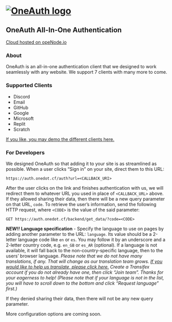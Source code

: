 # [![OneAuth logo](https://auth.onedot.cf/logo.svg)](https://auth.onedot.cf/)

## OneAuth All-In-One Authentication

[Cloud hosted on opeNode.io](https://www.openode.io/)

### About

OneAuth is an all-in-one authentication client that we designed to work seamlessly with any website. We support 7 clients with many more to come.

### Supported Clients

-   Discord
-   Email
-   GitHub
-   Google
-   Microsoft
-   Replit
-   Scratch

[If you like, you may demo the different clients here.](https://auth.onedot.cf/auth?url=https%3A%2F%2Fauth.onedot.cf%2Fbackend%2Fget_data)

### For Developers

We designed OneAuth so that adding it to your site is as streamlined as possible. When a user clicks “Sign in” on your site, direct them to this URL:

```http
https://auth.onedot.cf/auth?url=<CALLBACK_URI>
```

After the user clicks on the link and finishes authentication with us, we will redirect them to whatever URL you used in place of `<CALLBACK_URL>` above. If they allowed sharing their data, then there will be a new query parameter on that URL, `code`. To retrieve the user’s information, send the following HTTP request, where `<CODE>` is the value of the said parameter:

```http
GET https://auth.onedot.cf/backend/get_data/?code=<CODE>
```

**_NEW!!_** **Language specification** - Specify the language to use on pages by adding another parameter to the URL: `language`. Its value should be a 2-letter language code like `en` or `es`. You may follow it by an underscore and a 2-letter country code, e.g. `en_GB` or `es_AR` (optional). If a language is not available, it will fall back to the non-country-specific language, then to the users’ browser language. _Please note that we do not have many translations, if any. That will change as our translation team grows. [If you would like to help us translate, please click here.](https://www.transifex.com/1dot/1auth/) Create a Transifex account if you do not already have one, then click “Join team”. Thanks for your eagerness to help! (Please note that if your language is not in the list, you will have to scroll down to the bottom and click “Request language” first.)_

If they denied sharing their data, then there will not be any new query parameter.

More configuration options are coming soon.

